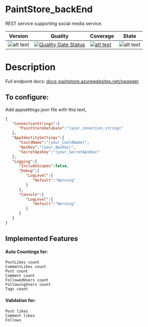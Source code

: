 # PaintStore_backEnd

REST service supporting social media service.

|Version|Quality|Coverage|State|
|---|---|---|---|
|![alt text](https://img.shields.io/badge/version-1.0.1-brightgreen.svg) |[![Quality Gate Status](https://sonarcloud.io/api/project_badges/measure?project=wojtek-rak_PaintStore_BackEnd&metric=alert_status)](https://sonarcloud.io/dashboard?id=wojtek-rak_PaintStore_BackEnd)|[![alt text](https://img.shields.io/badge/Coverage-63.6%25-red.svg)](https://sonarcloud.io/component_measures?id=wojtek-rak_PaintStore_BackEnd&metric=coverage)| ![alt text](https://img.shields.io/badge/state-in%20development-red.svg)|


Description
=====
Full endpoint docs: [docs-paintstore.azurewebsites.net/swagger](https://docs-paintstore.azurewebsites.net/swagger)



To configure:
-------
Add appsettings.json file with this text,
```json
{  
   "ConnectionStrings":{  
      "PaintStoreDatabase":"(your_conection_string)"
   },
   "AppIdentitySettings":{  
      "CouldName":"(your_CouldName)",
      "ApiKey":"(your_ApiKey)",
      "SecretApiKey":"(your_SecretApiKey)"
   },
   "Logging":{  
      "IncludeScopes":false,
      "Debug":{  
         "LogLevel":{  
            "Default":"Warning"
         }
      },
      "Console":{  
         "LogLevel":{  
            "Default":"Warning"
         }
      }
   }
}
```


Implemented Features
------
#### Auto Countings for:
```
PostLikes count
CommentLikes count
Post count
Comment count
FollowedUsers count
FollowingUsers count
Tags count
```
#### Validation for:
```
Post likes
Comment likes
Follows
```

